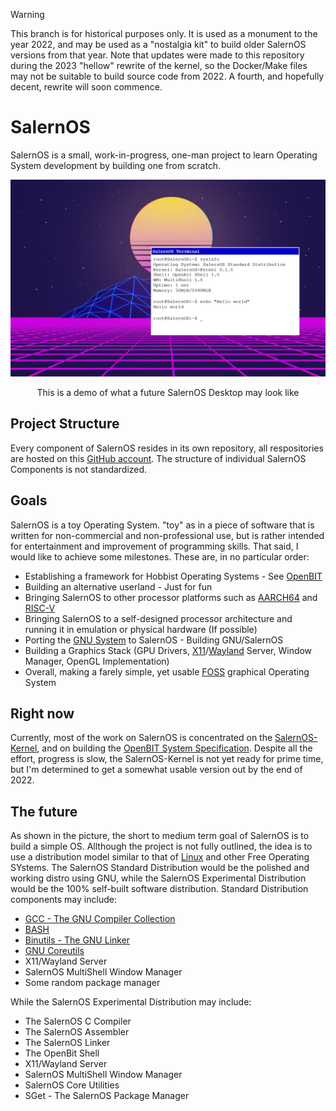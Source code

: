 > [!WARNING]
> This branch is for historical purposes only. It is used as a monument to the year 2022, and may be used as a "nostalgia kit" to build older SalernOS versions from that year. Note that updates were made to this repository during the 2023 "hellow" rewrite of the kernel, so the Docker/Make files may not be suitable to build source code from 2022. A fourth, and hopefully decent, rewrite will soon commence.

# SalernOS
SalernOS is a small, work-in-progress, one-man project to learn Operating System development by building one from scratch.


<div align="center">
    <img src="SalernOS-Design-Test.jpg", width="1000">
    <p> This is a demo of what a future SalernOS Desktop may look like </p>
</div>


## Project Structure
Every component of SalernOS resides in its own repository, all respositories are hosted on this [GitHub account](https://github.com/Alessandro-Salerno).
The structure of individual SalernOS Components is not standardized.

## Goals
SalernOS is a toy Operating System. "toy" as in a piece of software that is written for non-commercial and non-professional use, but is rather intended for entertainment and improvement of programming skills. That said, I would like to achieve some milestones. These are, in no particular order:
* Establishing a framework for Hobbist Operating Systems - See [OpenBIT](https://github.com/OpenBitt)
* Building an alternative userland - Just for fun
* Bringing SalernOS to other processor platforms such as [AARCH64](https://en.wikipedia.org/wiki/AArch64) and [RISC-V](https://en.wikipedia.org/wiki/RISC-V)
* Bringing SalernOS to a self-designed processor architecture and running it in emulation or physical hardware (If possible)
* Porting the [GNU System](https://www.gnu.org/home.en.html) to SalernOS - Building GNU/SalernOS
* Building a Graphics Stack (GPU Drivers, [X11](https://en.wikipedia.org/wiki/X_Window_System)/[Wayland](https://en.wikipedia.org/wiki/Wayland_(display_server_protocol)) Server, Window Manager, OpenGL Implementation)
* Overall, making a farely simple, yet usable [FOSS](https://en.wikipedia.org/wiki/Free_and_open-source_software) graphical Operating System

## Right now
Currently, most of the work on SalernOS is concentrated on the [SalernOS-Kernel](https://github.com/Alessandro-Salerno/SalernOS-Kernel), and on building the [OpenBIT System Specification](https://github.com/OpenBitt/OpenBit-Specs/blob/main/OpenBIT-System-Specification.md). Despite all the effort, progress is slow, the SalernOS-Kernel is not yet ready for prime time, but I'm determined to get a somewhat usable version out by the end of 2022.

## The future
As shown in the picture, the short to medium term goal of SalernOS is to build a simple OS. Allthough the project is not fully outlined, the idea is to use a distribution model similar to that of [Linux](https://en.wikipedia.org/wiki/Linux) and other Free Operating SYstems. The SalernOS Standard Distribution would be the polished and working distro using GNU, while the SalernOS Experimental Distribution would be the 100% self-built software distribution. Standard Distribution components may include:
* [GCC - The GNU Compiler Collection](https://en.wikipedia.org/wiki/GNU_Compiler_Collection)
* [BASH](https://en.wikipedia.org/wiki/Bash_(Unix_shell))
* [Binutils - The GNU Linker](https://en.wikipedia.org/wiki/GNU_Binutils)
* [GNU Coreutils](https://en.wikipedia.org/wiki/GNU_Core_Utilities)
* X11/Wayland Server
* SalernOS MultiShell Window Manager
* Some random package manager

While the SalernOS Experimental Distribution may include:
* The SalernOS C Compiler
* The SalernOS Assembler
* The SalernOS Linker
* The OpenBit Shell
* X11/Wayland Server
* SalernOS MultiShell Window Manager
* SalernOS Core Utilities
* SGet - The SalernOS Package Manager
